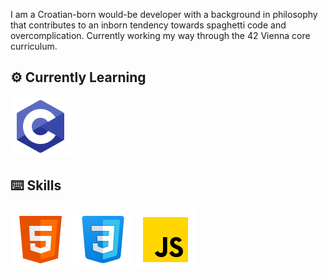 I am a Croatian-born would-be developer with a background in philosophy that contributes to an inborn tendency towards spaghetti code and overcomplication. Currently working my way through the 42 Vienna core curriculum.

## ⚙️ Currently Learning 
<img src="./images/icons8-c.svg">

## ⌨️ Skills
<img src="./images/icons8-html.svg">
<img src="./images/icons8-css.svg">
<img src="./images/icons8-javascript.svg">
<!--
**DajanPlackovic/DajanPlackovic** is a ✨ _special_ ✨ repository because its `README.md` (this file) appears on your GitHub profile.

Here are some ideas to get you started:

-->
